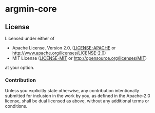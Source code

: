 <!-- [![Build Status](https://travis-ci.org/stefan-k/argmin-rs.svg?branch=master)](https://travis-ci.org/stefan-k/argmin-rs) -->

# argmin-core

<!-- [Documentation](https://stefan-k.github.io/argmin-rs/argmin/)  -->

## License

Licensed under either of

  * Apache License, Version 2.0, ([LICENSE-APACHE](LICENSE-APACHE) or http://www.apache.org/licenses/LICENSE-2.0)
  * MIT License ([LICENSE-MIT](LICENSE-MIT) or http://opensource.org/licenses/MIT)

at your option.

### Contribution

Unless you explicitly state otherwise, any contribution intentionally submitted for inclusion in the work by you, as defined in the Apache-2.0 license, shall be dual licensed as above, without any additional terms or conditions.
